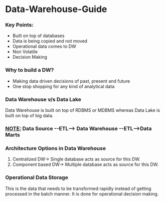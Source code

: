 
<h1> Data-Warehouse-Guide</h1>
<p> 
<h3>Key Points:</h3>
<ul>
  <li>Built on top of databases</li>
  <li>Data is being copied and not moved</li>
  <li>Operational data comes to DW</li>
  <li>Non Volatile</li>
  <li>Decision Making</li>
</ul>
<h3>Why to build a DW?</h3>
<p> 
  <ul>
  <li>Making data driven decisions of past, present and future</li>
  <li>One stop shopping for any kind of analytical data</li>
  </ul>
</p>
<h3>Data Warehouse v/s Data Lake</h3>
<p> Data Warehouse is built on top of RDBMS or MDBMS whereas Data Lake is built on top of big data.</p>
<h3> <u>NOTE:</u> Data Source --ETL--> Data Warehouse --ETL-->Data Marts </h3>
<h3>Architecture Options in Data Warehouse</h3>
<ol>
  <li>Centralized DW-> Single database acts as source for this DW. </li>
  <li>Component based DW-> Multiple database acts as source for this DW. </li>
</ol>
<h3>Operational Data Storage </h3>
<p> This is the data that needs to be transformed rapidly instead of getting processed in the batch manner. 
It is done for operational decision making. </p>
<h2>
</p>
